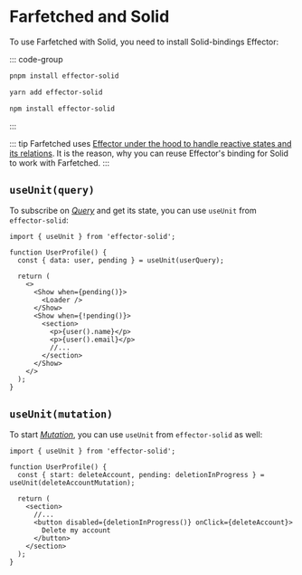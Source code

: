 # Farfetched and Solid

To use Farfetched with Solid, you need to install Solid-bindings Effector:

::: code-group

```sh [pnpm]
pnpm install effector-solid
```

```sh [yarn]
yarn add effector-solid
```

```sh [npm]
npm install effector-solid
```

:::

::: tip
Farfetched uses [Effector under the hood to handle reactive states and its relations](/statements/effector). It is the reason, why you can reuse Effector's binding for Solid to work with Farfetched.
:::

## `useUnit(query)`

To subscribe on [_Query_](/api/primitives/query) and get its state, you can use `useUnit` from `effector-solid`:

```tsx
import { useUnit } from 'effector-solid';

function UserProfile() {
  const { data: user, pending } = useUnit(userQuery);

  return (
    <>
      <Show when={pending()}>
        <Loader />
      </Show>
      <Show when={!pending()}>
        <section>
          <p>{user().name}</p>
          <p>{user().email}</p>
          //...
        </section>
      </Show>
    </>
  );
}
```

## `useUnit(mutation)`

To start [_Mutation_](/api/primitives/mutation), you can use `useUnit` from `effector-solid` as well:

```tsx
import { useUnit } from 'effector-solid';

function UserProfile() {
  const { start: deleteAccount, pending: deletionInProgress } = useUnit(deleteAccountMutation);

  return (
    <section>
      //...
      <button disabled={deletionInProgress()} onClick={deleteAccount}>
        Delete my account
      </button>
    </section>
  );
}
```
